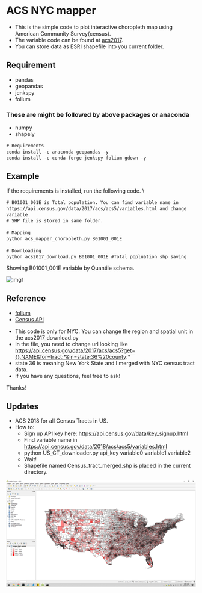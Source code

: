 # ACS NYC mapper
- This is the simple code to plot interactive choropleth map using American Community Survey(census).
- The variable code can be found at [acs2017](https://api.census.gov/data/2017/acs/acs5/variables.html).
- You can store data as ESRI shapefile into you current folder.

## Requirement
- pandas
- geopandas
- jenkspy
- folium

### These are might be followed by above packages or anaconda
- numpy
- shapely

```
# Requirements
conda install -c anaconda geopandas -y
conda install -c conda-forge jenkspy folium gdown -y
```
## Example
If the requirements is installed, run the following code. \

```
# B01001_001E is Total population. You can find variable name in https://api.census.gov/data/2017/acs/acs5/variables.html and change variable.
# SHP file is stored in same folder.

# Mapping
python acs_mapper_choropleth.py B01001_001E

# Downloading
python acs2017_download.py B01001_001E #Total popluation shp saving
```
Showing B01001_001E variable by Quantile schema. <br>

![img1](img/img1.png)

## Reference
- [folium](https://github.com/python-visualization/folium)
- [Census API](https://www.census.gov/data/developers/data-sets.html)

* This code is only for NYC. You can change the region and spatial unit in the acs2017_download.py
* In the file, you need to change url looking like https://api.census.gov/data/2017/acs/acs5?get={},NAME&for=tract:*&in=state:36%20county:*
* state 36 is meaning New York State and I merged with NYC census tract data.
* If you have any questions, feel free to ask!

Thanks!

## Updates
* ACS 2018 for all Census Tracts in US.
* How to:
    * Sign up API key here: https://api.census.gov/data/key_signup.html
    * Find variable name in https://api.census.gov/data/2018/acs/acs5/variables.html
    * python US_CT_downloader.py api_key variable0 variable1 variable2
    * Wait!
    * Shapefile named Census_tract_merged.shp is placed in the current directory.

![img2](img/img2.png)